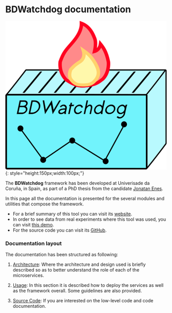 # BDWatchdog documentation

![Logo](img/logo.png){: style="height:150px;width:100px;"} 

The **BDWatchdog** framework has been developed at Univerisade da Coruña, in Spain, as part of a PhD thesis from the candidate [Jonatan Enes](http://jonatanenes.com/).


In this page all the documentation is presented for the several modules and utilities that compose the framework.

* For a brief summary of this tool you can visit its [website](http://bdwatchdog.dec.udc.es/monitoring/index.html).
* In order to see data from real experiments where this tool was used, you can visit [this demo](http://bdwatchdog.dec.udc.es/TimeseriesViewer_DEMO/).
* For the source code you can visit its [GitHub](https://github.com/JonatanEnes/BDWatchdog).

### Documentation layout

The documentation has been structured as following:

1. [Architecture](architecture.md): Where the architecture and design used is briefly described so as to better understand the role of each of the microservices.

2. [Usage](usage.md): In this section it is described how to deploy the services as well as the framework overall. Some guidelines are also provided.

3. [Source Code](code/src/index.html): If you are interested on the low-level code and code documentation. 

